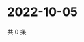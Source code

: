# 2022-10-05

共 0 条

<!-- BEGIN WEIBO -->
<!-- 最后更新时间 Wed Oct 05 2022 19:17:06 GMT+0800 (China Standard Time) -->

<!-- END WEIBO -->
